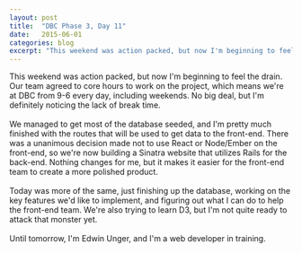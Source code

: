 ```yaml
---
layout: post
title:  "DBC Phase 3, Day 11"
date:   2015-06-01
categories: blog
excerpt: "This weekend was action packed, but now I'm beginning to feel the drain. Our team agreed to core hours to work on the project, which means we're at DBC from 9-6 every day, including weekends. No big deal, but I'm definitely noticing the lack of break time. We managed to get most of the database seeded, and I'm pretty much finished with the routes that will be used to get data to the front-end. There was a unanimous decision made not to use React or Node/Ember on the front-end, so we're now building a Sinatra website that utilizes Rails for the back-end. Nothing changes for me, but it makes it easier for the front-end team to create a more polished product."
---
```


This weekend was action packed, but now I'm beginning to feel the drain. Our team agreed to core hours to work on the project, which means we're at DBC from 9-6 every day, including weekends. No big deal, but I'm definitely noticing the lack of break time.
<br>
<br>
We managed to get most of the database seeded, and I'm pretty much finished with the routes that will be used to get data to the front-end. There was a unanimous decision made not to use React or Node/Ember on the front-end, so we're now building a Sinatra website that utilizes Rails for the back-end. Nothing changes for me, but it makes it easier for the front-end team to create a more polished product.
<br>
<br>
Today was more of the same, just finishing up the database, working on the key features we'd like to implement, and figuring out what I can do to help the front-end team. We're also trying to learn D3, but I'm not quite ready to attack that monster yet.
<br>
<br>
Until tomorrow, I'm Edwin Unger, and I'm a web developer in training.